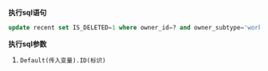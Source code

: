 <p class="panel-title"><b>执行sql语句</b></p>

```sql
update recent set IS_DELETED=1 where owner_id=? and owner_subtype='work_item'
```

<p class="panel-title"><b>执行sql参数</b></p>

1. `Default(传入变量).ID(标识)`

